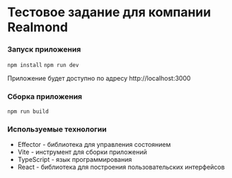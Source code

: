 # Тестовое задание для компании Realmond

### Запуск приложения

`npm install`
`npm run dev`

Приложение будет доступно по адресу http://localhost:3000

### Сборка приложения

`npm run build`

### Используемые технологии

- Effector - библиотека для управления состоянием
- Vite - инструмент для сборки приложений
- TypeScript - язык программирования
- React - библиотека для построения пользовательских интерфейсов
